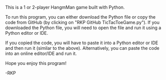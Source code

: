 This is a 1 or 2-player HangmMan game built with Python.

To run this program, you can either download the Python file or copy the code from GitHub (by clicking on "RKP GitHub TicTacToeGame.py"). If you downloaded the Python file, you will need to open the file and run it using a Python editor or IDE.

If you copied the code, you will have to paste it into a Python editor or IDE and then run it (similar to the above). Alternatively, you can paste the code into an online editor/IDE and run it.

Hope you enjoy this program!

-RKP

